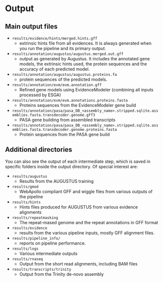 # Output

## Main output files

* `results/evidence/hints/merged.hints.gff`
  * extrinsic hints file from all evidences. It is always generated when you run the pipeline and its primary output.  
* `results/annotation/augustus/augustus.merged.out.gff`
  * output as generated by Augustus. It includes the annotated gene models, the extrinsic hints used, the protein sequences and the accuracy of each predicted model. 
* `results/annotation/augustus/augustus.proteins.fa`
  * protein sequences of the predicted models.  
* `results/annotation/evm/evm.annotation.gff` 
  * Refined gene models using EvidenceModeler (combining all inputs processed by ESGA)
* `results/annotation/evm/evm.annotations.proteins.fasta`
  * Proteins sequences from the EvidenceModeler gene build
* `results/annotation/pasa/pasa_DB_<assembly_name>.stripped.sqlite.assemblies.fasta.transdecoder.genome.gff3`
  * PASA gene building from assembled transcripts
* `results/annotation/pasa/pasa_DB_<assembly_name>.stripped.sqlite.assemblies.fasta.transdecoder.genome.proteins.fasta`
  * Protein sequences from the PASA gene build
  
## Additional directories
You can also see the output of each intermediate step, which is saved in specific folders inside the output directory. Of special interest are: 

* `results/augustus`
  * Results from the AUGUSTUS training
* `results/gmod`
  * WebApollo compliant GFF and wiggle files from various outputs of the pipeline
* `results/hints`
  * Hints files produced for AUGUSTUS from various evidence alignments
* `results/repeatmasking`
  * The repeat-mased genome and the repeat annotations in GFF format 
* `results/evidence`
  * results from the various pipeline inputs, mostly GFF alignment files. 
* `results/pipeline_info/` 
  * reports on pipeline performance. 
* `results/logs`
  * Various intermediate outputs
* `results/rnaseq`
  * Output from the short read alignments, including BAM files
* `results/transcripts/trinity`
  * Output from the Trinity de-novo assembly
